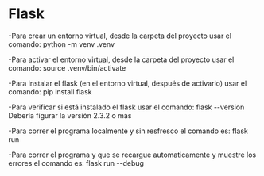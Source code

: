 # Flask

-Para crear un entorno virtual, desde la carpeta del proyecto usar el comando:
python -m venv .venv

-Para activar el entorno virtual, desde la carpeta del proyecto usar el comando:
source .venv/bin/activate

-Para instalar el flask (en el entorno virtual, después de activarlo) usar el comando: 
pip install flask

-Para verificar si está instalado el flask usar el comando: 
flask --version
Debería figurar la versión 2.3.2 o más

-Para correr el programa localmente y sin resfresco el comando es:
flask run

-Para correr el programa y que se recargue automaticamente y muestre los errores el comando es:
flask run --debug
